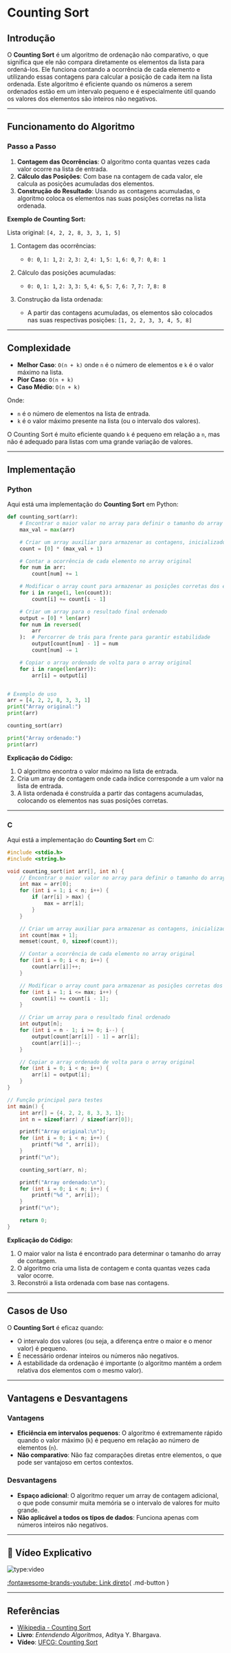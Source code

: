 # Counting Sort

## Introdução

O **Counting Sort** é um algoritmo de ordenação não comparativo, o que significa que ele não compara diretamente os elementos da lista para ordená-los. Ele funciona contando a ocorrência de cada elemento e utilizando essas contagens para calcular a posição de cada item na lista ordenada. Este algoritmo é eficiente quando os números a serem ordenados estão em um intervalo pequeno e é especialmente útil quando os valores dos elementos são inteiros não negativos.

---

## Funcionamento do Algoritmo

### Passo a Passo

1. **Contagem das Ocorrências**: O algoritmo conta quantas vezes cada valor ocorre na lista de entrada.
2. **Cálculo das Posições**: Com base na contagem de cada valor, ele calcula as posições acumuladas dos elementos.
3. **Construção do Resultado**: Usando as contagens acumuladas, o algoritmo coloca os elementos nas suas posições corretas na lista ordenada.

**Exemplo de Counting Sort:**

Lista original: `[4, 2, 2, 8, 3, 3, 1, 5]`

1. Contagem das ocorrências:

   - `0: 0`, `1: 1`, `2: 2`, `3: 2`, `4: 1`, `5: 1`, `6: 0`, `7: 0`, `8: 1`

2. Cálculo das posições acumuladas:

   - `0: 0`, `1: 1`, `2: 3`, `3: 5`, `4: 6`, `5: 7`, `6: 7`, `7: 7`, `8: 8`

3. Construção da lista ordenada:
   - A partir das contagens acumuladas, os elementos são colocados nas suas respectivas posições: `[1, 2, 2, 3, 3, 4, 5, 8]`

---

## Complexidade

- **Melhor Caso**: `O(n + k)` onde `n` é o número de elementos e `k` é o valor máximo na lista.
- **Pior Caso**: `O(n + k)`
- **Caso Médio**: `O(n + k)`

Onde:

- `n` é o número de elementos na lista de entrada.
- `k` é o valor máximo presente na lista (ou o intervalo dos valores).

O Counting Sort é muito eficiente quando `k` é pequeno em relação a `n`, mas não é adequado para listas com uma grande variação de valores.

---

## Implementação

### Python

Aqui está uma implementação do **Counting Sort** em Python:

```python
def counting_sort(arr):
    # Encontrar o maior valor no array para definir o tamanho do array auxiliar
    max_val = max(arr)

    # Criar um array auxiliar para armazenar as contagens, inicializado com 0
    count = [0] * (max_val + 1)

    # Contar a ocorrência de cada elemento no array original
    for num in arr:
        count[num] += 1

    # Modificar o array count para armazenar as posições corretas dos elementos
    for i in range(1, len(count)):
        count[i] += count[i - 1]

    # Criar um array para o resultado final ordenado
    output = [0] * len(arr)
    for num in reversed(
        arr
    ):  # Percorrer de trás para frente para garantir estabilidade
        output[count[num] - 1] = num
        count[num] -= 1

    # Copiar o array ordenado de volta para o array original
    for i in range(len(arr)):
        arr[i] = output[i]


# Exemplo de uso
arr = [4, 2, 2, 8, 3, 3, 1]
print("Array original:")
print(arr)

counting_sort(arr)

print("Array ordenado:")
print(arr)
```

**Explicação do Código:**

1. O algoritmo encontra o valor máximo na lista de entrada.
2. Cria um array de contagem onde cada índice corresponde a um valor na lista de entrada.
3. A lista ordenada é construída a partir das contagens acumuladas, colocando os elementos nas suas posições corretas.

---

### C

Aqui está a implementação do **Counting Sort** em C:

```c
#include <stdio.h>
#include <string.h>

void counting_sort(int arr[], int n) {
    // Encontrar o maior valor no array para definir o tamanho do array auxiliar
    int max = arr[0];
    for (int i = 1; i < n; i++) {
        if (arr[i] > max) {
            max = arr[i];
        }
    }

    // Criar um array auxiliar para armazenar as contagens, inicializado com 0
    int count[max + 1];
    memset(count, 0, sizeof(count));

    // Contar a ocorrência de cada elemento no array original
    for (int i = 0; i < n; i++) {
        count[arr[i]]++;
    }

    // Modificar o array count para armazenar as posições corretas dos elementos
    for (int i = 1; i <= max; i++) {
        count[i] += count[i - 1];
    }

    // Criar um array para o resultado final ordenado
    int output[n];
    for (int i = n - 1; i >= 0; i--) {
        output[count[arr[i]] - 1] = arr[i];
        count[arr[i]]--;
    }

    // Copiar o array ordenado de volta para o array original
    for (int i = 0; i < n; i++) {
        arr[i] = output[i];
    }
}

// Função principal para testes
int main() {
    int arr[] = {4, 2, 2, 8, 3, 3, 1};
    int n = sizeof(arr) / sizeof(arr[0]);

    printf("Array original:\n");
    for (int i = 0; i < n; i++) {
        printf("%d ", arr[i]);
    }
    printf("\n");

    counting_sort(arr, n);

    printf("Array ordenado:\n");
    for (int i = 0; i < n; i++) {
        printf("%d ", arr[i]);
    }
    printf("\n");

    return 0;
}

```

**Explicação do Código:**

1. O maior valor na lista é encontrado para determinar o tamanho do array de contagem.
2. O algoritmo cria uma lista de contagem e conta quantas vezes cada valor ocorre.
3. Reconstrói a lista ordenada com base nas contagens.

---

## Casos de Uso

O **Counting Sort** é eficaz quando:

- O intervalo dos valores (ou seja, a diferença entre o maior e o menor valor) é pequeno.
- É necessário ordenar inteiros ou números não negativos.
- A estabilidade da ordenação é importante (o algoritmo mantém a ordem relativa dos elementos com o mesmo valor).

---

## Vantagens e Desvantagens

### Vantagens

- **Eficiência em intervalos pequenos**: O algoritmo é extremamente rápido quando o valor máximo (`k`) é pequeno em relação ao número de elementos (`n`).
- **Não comparativo**: Não faz comparações diretas entre elementos, o que pode ser vantajoso em certos contextos.

### Desvantagens

- **Espaço adicional**: O algoritmo requer um array de contagem adicional, o que pode consumir muita memória se o intervalo de valores for muito grande.
- **Não aplicável a todos os tipos de dados**: Funciona apenas com números inteiros não negativos.

---

## 🎥 Vídeo Explicativo

![type:video](https://www.youtube.com/embed/3bm7NgKJpj4?si=jgPd_3X7lW8Pp0l-)

[:fontawesome-brands-youtube: Link direto](https://www.youtube.com/watch?v=3bm7NgKJpj4){ .md-button }

---

## Referências

- [Wikipedia - Counting Sort](https://en.wikipedia.org/wiki/Counting_sort)
- **Livro**: _Entendendo Algoritmos_, Aditya Y. Bhargava.
- **Vídeo**: [UFCG: Counting Sort](https://www.youtube.com/watch?v=3bm7NgKJpj4)
